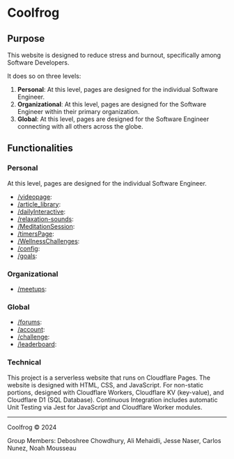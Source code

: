 # Coolfrog

## Purpose

This website is designed to reduce stress and burnout, specifically among Software Developers.

It does so on three levels:

1. **Personal**: At this level, pages are designed for the individual Software Engineer.
2. **Organizational**: At this level, pages are designed for the Software Engineer within their primary organization.
3. **Global**: At this level, pages are designed for the Software Engineer connecting with all others across the globe.

## Functionalities

### Personal

At this level, pages are designed for the individual Software Engineer.

- [/videopage](https://www.coolfrog.net/videopage): 
- [/article_library](https://www.coolfrog.net/article_library): 
- [/dailyInteractive](https://www.coolfrog.net/dailyInteractive): 
- [/relaxation-sounds](https://www.coolfrog.net/relaxation-sounds): 
- [/MeditationSession](https://www.coolfrog.net/MeditationSession): 
- [/timersPage](https://www.coolfrog.net/timersPage): 
- [/WellnessChallenges](https://www.coolfrog.net/WellnessChallenges): 
- [/config](https://www.coolfrog.net/config): 
- [/goals](https://www.coolfrog.net/goals): 

### Organizational

- [/meetups](https://www.coolfrog.net/meetups): 

### Global

- [/forums](https://www.coolfrog.net/forums): 
- [/account](https://www.coolfrog.net/account): 
- [/challenge](https://www.coolfrog.net/challenge): 
- [/leaderboard](https://www.coolfrog.net/leaderboard): 

### Technical

This project is a serverless website that runs on Cloudflare Pages. The website is designed with HTML, CSS, and JavaScript. For non-static portions, designed with Cloudflare Workers, Cloudflare KV (key-value), and Cloudflare D1 (SQL Database). Continuous Integration includes automatic Unit Testing via Jest for JavaScript and Cloudflare Worker modules.

---

Coolfrog © 2024

Group Members: Deboshree Chowdhury, Ali Mehaidli, Jesse Naser, Carlos Nunez, Noah Mousseau
